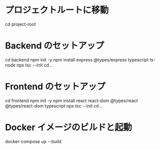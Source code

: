 # プロジェクトルートに移動

cd project-root

# Backend のセットアップ

cd backend
npm init -y
npm install express @types/express typescript ts-node
npx tsc --init
cd ..

# Frontend のセットアップ

cd frontend
npm init -y
npm install react react-dom @types/react @types/react-dom typescript
npx tsc --init
cd ..

# Docker イメージのビルドと起動

docker-compose up --build
